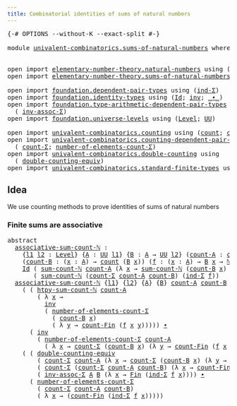 ```yaml
---
title: Combinatorial identities of sums of natural numbers
---
```


<pre class="Agda"><a id="77" class="Symbol">{-#</a> <a id="81" class="Keyword">OPTIONS</a> <a id="89" class="Pragma">--without-K</a> <a id="101" class="Pragma">--exact-split</a> <a id="115" class="Symbol">#-}</a>

<a id="120" class="Keyword">module</a> <a id="127" href="univalent-combinatorics.sums-of-natural-numbers.html" class="Module">univalent-combinatorics.sums-of-natural-numbers</a> <a id="175" class="Keyword">where</a>


<a id="183" class="Keyword">open</a> <a id="188" class="Keyword">import</a> <a id="195" href="elementary-number-theory.natural-numbers.html" class="Module">elementary-number-theory.natural-numbers</a> <a id="236" class="Keyword">using</a> <a id="242" class="Symbol">(</a><a id="243" href="elementary-number-theory.natural-numbers.html#1548" class="Datatype">ℕ</a><a id="244" class="Symbol">)</a>
<a id="246" class="Keyword">open</a> <a id="251" class="Keyword">import</a> <a id="258" href="elementary-number-theory.sums-of-natural-numbers.html" class="Module">elementary-number-theory.sums-of-natural-numbers</a> <a id="307" class="Keyword">public</a>

<a id="315" class="Keyword">open</a> <a id="320" class="Keyword">import</a> <a id="327" href="foundation.dependent-pair-types.html" class="Module">foundation.dependent-pair-types</a> <a id="359" class="Keyword">using</a> <a id="365" class="Symbol">(</a><a id="366" href="foundation-core.dependent-pair-types.html#743" class="Function">ind-Σ</a><a id="371" class="Symbol">)</a>
<a id="373" class="Keyword">open</a> <a id="378" class="Keyword">import</a> <a id="385" href="foundation.identity-types.html" class="Module">foundation.identity-types</a> <a id="411" class="Keyword">using</a> <a id="417" class="Symbol">(</a><a id="418" href="foundation-core.identity-types.html#1767" class="Datatype">Id</a><a id="420" class="Symbol">;</a> <a id="422" href="foundation-core.identity-types.html#2729" class="Function">inv</a><a id="425" class="Symbol">;</a> <a id="427" href="foundation-core.identity-types.html#2425" class="Function Operator">_∙_</a><a id="430" class="Symbol">)</a>
<a id="432" class="Keyword">open</a> <a id="437" class="Keyword">import</a> <a id="444" href="foundation.type-arithmetic-dependent-pair-types.html" class="Module">foundation.type-arithmetic-dependent-pair-types</a> <a id="492" class="Keyword">using</a>
  <a id="500" class="Symbol">(</a> <a id="502" href="foundation-core.type-arithmetic-dependent-pair-types.html#5808" class="Function">inv-assoc-Σ</a><a id="513" class="Symbol">)</a>
<a id="515" class="Keyword">open</a> <a id="520" class="Keyword">import</a> <a id="527" href="foundation.universe-levels.html" class="Module">foundation.universe-levels</a> <a id="554" class="Keyword">using</a> <a id="560" class="Symbol">(</a><a id="561" href="Agda.Primitive.html#597" class="Postulate">Level</a><a id="566" class="Symbol">;</a> <a id="568" href="foundation-core.universe-levels.html#235" class="Primitive">UU</a><a id="570" class="Symbol">)</a>

<a id="573" class="Keyword">open</a> <a id="578" class="Keyword">import</a> <a id="585" href="univalent-combinatorics.counting.html" class="Module">univalent-combinatorics.counting</a> <a id="618" class="Keyword">using</a> <a id="624" class="Symbol">(</a><a id="625" href="univalent-combinatorics.counting.html#1901" class="Function">count</a><a id="630" class="Symbol">;</a> <a id="632" href="univalent-combinatorics.counting.html#3010" class="Function">count-Fin</a><a id="641" class="Symbol">)</a>
<a id="643" class="Keyword">open</a> <a id="648" class="Keyword">import</a> <a id="655" href="univalent-combinatorics.counting-dependent-pair-types.html" class="Module">univalent-combinatorics.counting-dependent-pair-types</a> <a id="709" class="Keyword">using</a>
  <a id="717" class="Symbol">(</a> <a id="719" href="univalent-combinatorics.counting-dependent-pair-types.html#3958" class="Function">count-Σ</a><a id="726" class="Symbol">;</a> <a id="728" href="univalent-combinatorics.counting-dependent-pair-types.html#4936" class="Function">number-of-elements-count-Σ</a><a id="754" class="Symbol">)</a>
<a id="756" class="Keyword">open</a> <a id="761" class="Keyword">import</a> <a id="768" href="univalent-combinatorics.double-counting.html" class="Module">univalent-combinatorics.double-counting</a> <a id="808" class="Keyword">using</a>
  <a id="816" class="Symbol">(</a> <a id="818" href="univalent-combinatorics.double-counting.html#732" class="Function">double-counting-equiv</a><a id="839" class="Symbol">)</a>
<a id="841" class="Keyword">open</a> <a id="846" class="Keyword">import</a> <a id="853" href="univalent-combinatorics.standard-finite-types.html" class="Module">univalent-combinatorics.standard-finite-types</a> <a id="899" class="Keyword">using</a> <a id="905" class="Symbol">(</a><a id="906" href="univalent-combinatorics.standard-finite-types.html#2392" class="Function">Fin</a><a id="909" class="Symbol">)</a>
</pre>
## Idea

We use counting methods to prove identities of sums of natural numbers

### Finite sums are associative

<pre class="Agda"><a id="1038" class="Keyword">abstract</a>
  <a id="associative-sum-count-ℕ"></a><a id="1049" href="univalent-combinatorics.sums-of-natural-numbers.html#1049" class="Function">associative-sum-count-ℕ</a> <a id="1073" class="Symbol">:</a>
    <a id="1079" class="Symbol">{</a><a id="1080" href="univalent-combinatorics.sums-of-natural-numbers.html#1080" class="Bound">l1</a> <a id="1083" href="univalent-combinatorics.sums-of-natural-numbers.html#1083" class="Bound">l2</a> <a id="1086" class="Symbol">:</a> <a id="1088" href="Agda.Primitive.html#597" class="Postulate">Level</a><a id="1093" class="Symbol">}</a> <a id="1095" class="Symbol">{</a><a id="1096" href="univalent-combinatorics.sums-of-natural-numbers.html#1096" class="Bound">A</a> <a id="1098" class="Symbol">:</a> <a id="1100" href="foundation-core.universe-levels.html#235" class="Primitive">UU</a> <a id="1103" href="univalent-combinatorics.sums-of-natural-numbers.html#1080" class="Bound">l1</a><a id="1105" class="Symbol">}</a> <a id="1107" class="Symbol">{</a><a id="1108" href="univalent-combinatorics.sums-of-natural-numbers.html#1108" class="Bound">B</a> <a id="1110" class="Symbol">:</a> <a id="1112" href="univalent-combinatorics.sums-of-natural-numbers.html#1096" class="Bound">A</a> <a id="1114" class="Symbol">→</a> <a id="1116" href="foundation-core.universe-levels.html#235" class="Primitive">UU</a> <a id="1119" href="univalent-combinatorics.sums-of-natural-numbers.html#1083" class="Bound">l2</a><a id="1121" class="Symbol">}</a> <a id="1123" class="Symbol">(</a><a id="1124" href="univalent-combinatorics.sums-of-natural-numbers.html#1124" class="Bound">count-A</a> <a id="1132" class="Symbol">:</a> <a id="1134" href="univalent-combinatorics.counting.html#1901" class="Function">count</a> <a id="1140" href="univalent-combinatorics.sums-of-natural-numbers.html#1096" class="Bound">A</a><a id="1141" class="Symbol">)</a>
    <a id="1147" class="Symbol">(</a><a id="1148" href="univalent-combinatorics.sums-of-natural-numbers.html#1148" class="Bound">count-B</a> <a id="1156" class="Symbol">:</a> <a id="1158" class="Symbol">(</a><a id="1159" href="univalent-combinatorics.sums-of-natural-numbers.html#1159" class="Bound">x</a> <a id="1161" class="Symbol">:</a> <a id="1163" href="univalent-combinatorics.sums-of-natural-numbers.html#1096" class="Bound">A</a><a id="1164" class="Symbol">)</a> <a id="1166" class="Symbol">→</a> <a id="1168" href="univalent-combinatorics.counting.html#1901" class="Function">count</a> <a id="1174" class="Symbol">(</a><a id="1175" href="univalent-combinatorics.sums-of-natural-numbers.html#1108" class="Bound">B</a> <a id="1177" href="univalent-combinatorics.sums-of-natural-numbers.html#1159" class="Bound">x</a><a id="1178" class="Symbol">))</a> <a id="1181" class="Symbol">(</a><a id="1182" href="univalent-combinatorics.sums-of-natural-numbers.html#1182" class="Bound">f</a> <a id="1184" class="Symbol">:</a> <a id="1186" class="Symbol">(</a><a id="1187" href="univalent-combinatorics.sums-of-natural-numbers.html#1187" class="Bound">x</a> <a id="1189" class="Symbol">:</a> <a id="1191" href="univalent-combinatorics.sums-of-natural-numbers.html#1096" class="Bound">A</a><a id="1192" class="Symbol">)</a> <a id="1194" class="Symbol">→</a> <a id="1196" href="univalent-combinatorics.sums-of-natural-numbers.html#1108" class="Bound">B</a> <a id="1198" href="univalent-combinatorics.sums-of-natural-numbers.html#1187" class="Bound">x</a> <a id="1200" class="Symbol">→</a> <a id="1202" href="elementary-number-theory.natural-numbers.html#1548" class="Datatype">ℕ</a><a id="1203" class="Symbol">)</a> <a id="1205" class="Symbol">→</a>
    <a id="1211" href="foundation-core.identity-types.html#1767" class="Datatype">Id</a> <a id="1214" class="Symbol">(</a> <a id="1216" href="elementary-number-theory.sums-of-natural-numbers.html#1661" class="Function">sum-count-ℕ</a> <a id="1228" href="univalent-combinatorics.sums-of-natural-numbers.html#1124" class="Bound">count-A</a> <a id="1236" class="Symbol">(λ</a> <a id="1239" href="univalent-combinatorics.sums-of-natural-numbers.html#1239" class="Bound">x</a> <a id="1241" class="Symbol">→</a> <a id="1243" href="elementary-number-theory.sums-of-natural-numbers.html#1661" class="Function">sum-count-ℕ</a> <a id="1255" class="Symbol">(</a><a id="1256" href="univalent-combinatorics.sums-of-natural-numbers.html#1148" class="Bound">count-B</a> <a id="1264" href="univalent-combinatorics.sums-of-natural-numbers.html#1239" class="Bound">x</a><a id="1265" class="Symbol">)</a> <a id="1267" class="Symbol">(</a><a id="1268" href="univalent-combinatorics.sums-of-natural-numbers.html#1182" class="Bound">f</a> <a id="1270" href="univalent-combinatorics.sums-of-natural-numbers.html#1239" class="Bound">x</a><a id="1271" class="Symbol">)))</a>
       <a id="1282" class="Symbol">(</a> <a id="1284" href="elementary-number-theory.sums-of-natural-numbers.html#1661" class="Function">sum-count-ℕ</a> <a id="1296" class="Symbol">(</a><a id="1297" href="univalent-combinatorics.counting-dependent-pair-types.html#3958" class="Function">count-Σ</a> <a id="1305" href="univalent-combinatorics.sums-of-natural-numbers.html#1124" class="Bound">count-A</a> <a id="1313" href="univalent-combinatorics.sums-of-natural-numbers.html#1148" class="Bound">count-B</a><a id="1320" class="Symbol">)</a> <a id="1322" class="Symbol">(</a><a id="1323" href="foundation-core.dependent-pair-types.html#743" class="Function">ind-Σ</a> <a id="1329" href="univalent-combinatorics.sums-of-natural-numbers.html#1182" class="Bound">f</a><a id="1330" class="Symbol">))</a>
  <a id="1335" href="univalent-combinatorics.sums-of-natural-numbers.html#1049" class="Function">associative-sum-count-ℕ</a> <a id="1359" class="Symbol">{</a><a id="1360" href="univalent-combinatorics.sums-of-natural-numbers.html#1360" class="Bound">l1</a><a id="1362" class="Symbol">}</a> <a id="1364" class="Symbol">{</a><a id="1365" href="univalent-combinatorics.sums-of-natural-numbers.html#1365" class="Bound">l2</a><a id="1367" class="Symbol">}</a> <a id="1369" class="Symbol">{</a><a id="1370" href="univalent-combinatorics.sums-of-natural-numbers.html#1370" class="Bound">A</a><a id="1371" class="Symbol">}</a> <a id="1373" class="Symbol">{</a><a id="1374" href="univalent-combinatorics.sums-of-natural-numbers.html#1374" class="Bound">B</a><a id="1375" class="Symbol">}</a> <a id="1377" href="univalent-combinatorics.sums-of-natural-numbers.html#1377" class="Bound">count-A</a> <a id="1385" href="univalent-combinatorics.sums-of-natural-numbers.html#1385" class="Bound">count-B</a> <a id="1393" href="univalent-combinatorics.sums-of-natural-numbers.html#1393" class="Bound">f</a> <a id="1395" class="Symbol">=</a>
    <a id="1401" class="Symbol">(</a> <a id="1403" class="Symbol">(</a> <a id="1405" href="elementary-number-theory.sums-of-natural-numbers.html#2380" class="Function">htpy-sum-count-ℕ</a> <a id="1422" href="univalent-combinatorics.sums-of-natural-numbers.html#1377" class="Bound">count-A</a>
        <a id="1438" class="Symbol">(</a> <a id="1440" class="Symbol">λ</a> <a id="1442" href="univalent-combinatorics.sums-of-natural-numbers.html#1442" class="Bound">x</a> <a id="1444" class="Symbol">→</a>
          <a id="1456" href="foundation-core.identity-types.html#2729" class="Function">inv</a>
          <a id="1470" class="Symbol">(</a> <a id="1472" href="univalent-combinatorics.counting-dependent-pair-types.html#4936" class="Function">number-of-elements-count-Σ</a>
            <a id="1511" class="Symbol">(</a> <a id="1513" href="univalent-combinatorics.sums-of-natural-numbers.html#1385" class="Bound">count-B</a> <a id="1521" href="univalent-combinatorics.sums-of-natural-numbers.html#1442" class="Bound">x</a><a id="1522" class="Symbol">)</a>
            <a id="1536" class="Symbol">(</a> <a id="1538" class="Symbol">λ</a> <a id="1540" href="univalent-combinatorics.sums-of-natural-numbers.html#1540" class="Bound">y</a> <a id="1542" class="Symbol">→</a> <a id="1544" href="univalent-combinatorics.counting.html#3010" class="Function">count-Fin</a> <a id="1554" class="Symbol">(</a><a id="1555" href="univalent-combinatorics.sums-of-natural-numbers.html#1393" class="Bound">f</a> <a id="1557" href="univalent-combinatorics.sums-of-natural-numbers.html#1442" class="Bound">x</a> <a id="1559" href="univalent-combinatorics.sums-of-natural-numbers.html#1540" class="Bound">y</a><a id="1560" class="Symbol">)))))</a> <a id="1566" href="foundation-core.identity-types.html#2425" class="Function Operator">∙</a>
      <a id="1574" class="Symbol">(</a> <a id="1576" href="foundation-core.identity-types.html#2729" class="Function">inv</a>
        <a id="1588" class="Symbol">(</a> <a id="1590" href="univalent-combinatorics.counting-dependent-pair-types.html#4936" class="Function">number-of-elements-count-Σ</a> <a id="1617" href="univalent-combinatorics.sums-of-natural-numbers.html#1377" class="Bound">count-A</a>
          <a id="1635" class="Symbol">(</a> <a id="1637" class="Symbol">λ</a> <a id="1639" href="univalent-combinatorics.sums-of-natural-numbers.html#1639" class="Bound">x</a> <a id="1641" class="Symbol">→</a> <a id="1643" href="univalent-combinatorics.counting-dependent-pair-types.html#3958" class="Function">count-Σ</a> <a id="1651" class="Symbol">(</a><a id="1652" href="univalent-combinatorics.sums-of-natural-numbers.html#1385" class="Bound">count-B</a> <a id="1660" href="univalent-combinatorics.sums-of-natural-numbers.html#1639" class="Bound">x</a><a id="1661" class="Symbol">)</a> <a id="1663" class="Symbol">(λ</a> <a id="1666" href="univalent-combinatorics.sums-of-natural-numbers.html#1666" class="Bound">y</a> <a id="1668" class="Symbol">→</a> <a id="1670" href="univalent-combinatorics.counting.html#3010" class="Function">count-Fin</a> <a id="1680" class="Symbol">(</a><a id="1681" href="univalent-combinatorics.sums-of-natural-numbers.html#1393" class="Bound">f</a> <a id="1683" href="univalent-combinatorics.sums-of-natural-numbers.html#1639" class="Bound">x</a> <a id="1685" href="univalent-combinatorics.sums-of-natural-numbers.html#1666" class="Bound">y</a><a id="1686" class="Symbol">))))))</a> <a id="1693" href="foundation-core.identity-types.html#2425" class="Function Operator">∙</a>
    <a id="1699" class="Symbol">(</a> <a id="1701" class="Symbol">(</a> <a id="1703" href="univalent-combinatorics.double-counting.html#732" class="Function">double-counting-equiv</a>
        <a id="1733" class="Symbol">(</a> <a id="1735" href="univalent-combinatorics.counting-dependent-pair-types.html#3958" class="Function">count-Σ</a> <a id="1743" href="univalent-combinatorics.sums-of-natural-numbers.html#1377" class="Bound">count-A</a> <a id="1751" class="Symbol">(λ</a> <a id="1754" href="univalent-combinatorics.sums-of-natural-numbers.html#1754" class="Bound">x</a> <a id="1756" class="Symbol">→</a> <a id="1758" href="univalent-combinatorics.counting-dependent-pair-types.html#3958" class="Function">count-Σ</a> <a id="1766" class="Symbol">(</a><a id="1767" href="univalent-combinatorics.sums-of-natural-numbers.html#1385" class="Bound">count-B</a> <a id="1775" href="univalent-combinatorics.sums-of-natural-numbers.html#1754" class="Bound">x</a><a id="1776" class="Symbol">)</a> <a id="1778" class="Symbol">(λ</a> <a id="1781" href="univalent-combinatorics.sums-of-natural-numbers.html#1781" class="Bound">y</a> <a id="1783" class="Symbol">→</a> <a id="1785" href="univalent-combinatorics.counting.html#3010" class="Function">count-Fin</a> <a id="1795" class="Symbol">(</a><a id="1796" href="univalent-combinatorics.sums-of-natural-numbers.html#1393" class="Bound">f</a> <a id="1798" href="univalent-combinatorics.sums-of-natural-numbers.html#1754" class="Bound">x</a> <a id="1800" href="univalent-combinatorics.sums-of-natural-numbers.html#1781" class="Bound">y</a><a id="1801" class="Symbol">))))</a>
        <a id="1814" class="Symbol">(</a> <a id="1816" href="univalent-combinatorics.counting-dependent-pair-types.html#3958" class="Function">count-Σ</a> <a id="1824" class="Symbol">(</a><a id="1825" href="univalent-combinatorics.counting-dependent-pair-types.html#3958" class="Function">count-Σ</a> <a id="1833" href="univalent-combinatorics.sums-of-natural-numbers.html#1377" class="Bound">count-A</a> <a id="1841" href="univalent-combinatorics.sums-of-natural-numbers.html#1385" class="Bound">count-B</a><a id="1848" class="Symbol">)</a> <a id="1850" class="Symbol">(λ</a> <a id="1853" href="univalent-combinatorics.sums-of-natural-numbers.html#1853" class="Bound">x</a> <a id="1855" class="Symbol">→</a> <a id="1857" href="univalent-combinatorics.counting.html#3010" class="Function">count-Fin</a> <a id="1867" class="Symbol">(</a><a id="1868" href="foundation-core.dependent-pair-types.html#743" class="Function">ind-Σ</a> <a id="1874" href="univalent-combinatorics.sums-of-natural-numbers.html#1393" class="Bound">f</a> <a id="1876" href="univalent-combinatorics.sums-of-natural-numbers.html#1853" class="Bound">x</a><a id="1877" class="Symbol">)))</a>
        <a id="1889" class="Symbol">(</a> <a id="1891" href="foundation-core.type-arithmetic-dependent-pair-types.html#5808" class="Function">inv-assoc-Σ</a> <a id="1903" href="univalent-combinatorics.sums-of-natural-numbers.html#1370" class="Bound">A</a> <a id="1905" href="univalent-combinatorics.sums-of-natural-numbers.html#1374" class="Bound">B</a> <a id="1907" class="Symbol">(λ</a> <a id="1910" href="univalent-combinatorics.sums-of-natural-numbers.html#1910" class="Bound">x</a> <a id="1912" class="Symbol">→</a> <a id="1914" href="univalent-combinatorics.standard-finite-types.html#2392" class="Function">Fin</a> <a id="1918" class="Symbol">(</a><a id="1919" href="foundation-core.dependent-pair-types.html#743" class="Function">ind-Σ</a> <a id="1925" href="univalent-combinatorics.sums-of-natural-numbers.html#1393" class="Bound">f</a> <a id="1927" href="univalent-combinatorics.sums-of-natural-numbers.html#1910" class="Bound">x</a><a id="1928" class="Symbol">))))</a> <a id="1933" href="foundation-core.identity-types.html#2425" class="Function Operator">∙</a>
      <a id="1941" class="Symbol">(</a> <a id="1943" href="univalent-combinatorics.counting-dependent-pair-types.html#4936" class="Function">number-of-elements-count-Σ</a>
        <a id="1978" class="Symbol">(</a> <a id="1980" href="univalent-combinatorics.counting-dependent-pair-types.html#3958" class="Function">count-Σ</a> <a id="1988" href="univalent-combinatorics.sums-of-natural-numbers.html#1377" class="Bound">count-A</a> <a id="1996" href="univalent-combinatorics.sums-of-natural-numbers.html#1385" class="Bound">count-B</a><a id="2003" class="Symbol">)</a>
        <a id="2013" class="Symbol">(</a> <a id="2015" class="Symbol">λ</a> <a id="2017" href="univalent-combinatorics.sums-of-natural-numbers.html#2017" class="Bound">x</a> <a id="2019" class="Symbol">→</a> <a id="2021" class="Symbol">(</a><a id="2022" href="univalent-combinatorics.counting.html#3010" class="Function">count-Fin</a> <a id="2032" class="Symbol">(</a><a id="2033" href="foundation-core.dependent-pair-types.html#743" class="Function">ind-Σ</a> <a id="2039" href="univalent-combinatorics.sums-of-natural-numbers.html#1393" class="Bound">f</a> <a id="2041" href="univalent-combinatorics.sums-of-natural-numbers.html#2017" class="Bound">x</a><a id="2042" class="Symbol">)))))</a>
</pre>